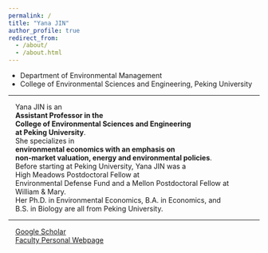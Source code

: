 ```yaml
---
permalink: /
title: "Yana JIN"
author_profile: true
redirect_from: 
  - /about/
  - /about.html
---
```

* Department of Environmental Management  
* College of Environmental Sciences and Engineering, Peking University

---


&emsp;Yana JIN is an <br>&emsp;**Assistant Professor in the <br>&emsp;College of Environmental Sciences and Engineering <br>&emsp;at Peking University**. 
<br/>&emsp;She specializes in <br>&emsp;**environmental economics with an emphasis on <br>&emsp;non-market valuation, energy and environmental policies**. 
<br/>&emsp;Before starting at Peking University, Yana JIN was a <br>&emsp;High Meadows Postdoctoral Fellow at <br>&emsp;Environmental Defense Fund and a Mellon Postdoctoral Fellow at <br>&emsp;William & Mary. <br>&emsp;Her Ph.D. in Environmental Economics, B.A. in Economics, and <br>&emsp;B.S. in Biology are all from Peking University.

---
&emsp;[Google Scholar](bit.ly/32Oh18g)<br>
&emsp;[Faculty Personal Webpage](http://scholar.pku.edu.cn/yjin/home)



